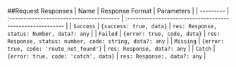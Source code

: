 ##Request Responses
| Name      | Response Format                          | Parameters                                                |
| --------- | :--------------------------------------- | :-------------------------------------------------------- |
| `Success` | `{success: true, data}`                  | `res: Response, status: Number, data?: any`               |
| `Failed`    | `{error: true, code, data}`              | `res: Response, status: number, code: string, data?: any` |
| `Missing`   | `{error: true, code: 'route_not_found'}` | `res: Response, data?: any`                               |
| `Catch`   | `{error: true, code: 'catch', data}`     | `res: Response:, data?: any`                              |


